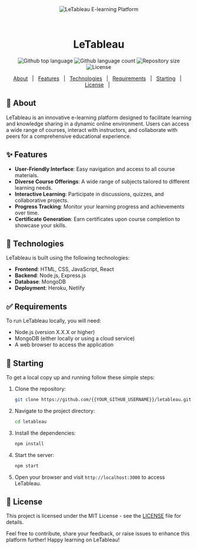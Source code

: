 <div align="center" id="top"> 
  <img src="./.github/app.gif" alt="LeTableau E-learning Platform" />

  &#xa0;

  <!-- <a href="https://letableau.netlify.app">Demo</a> -->
</div>

<h1 align="center">LeTableau</h1>

<p align="center">
  <img alt="Github top language" src="https://img.shields.io/github/languages/top/{{YOUR_GITHUB_USERNAME}}/letableau?color=56BEB8">
  <img alt="Github language count" src="https://img.shields.io/github/languages/count/{{YOUR_GITHUB_USERNAME}}/letableau?color=56BEB8">
  <img alt="Repository size" src="https://img.shields.io/github/repo-size/{{YOUR_GITHUB_USERNAME}}/letableau?color=56BEB8">
  <img alt="License" src="https://img.shields.io/github/license/{{YOUR_GITHUB_USERNAME}}/letableau?color=56BEB8">
</p>

<p align="center">
  <a href="#dart-about">About</a> &#xa0; | &#xa0; 
  <a href="#sparkles-features">Features</a> &#xa0; | &#xa0;
  <a href="#rocket-technologies">Technologies</a> &#xa0; | &#xa0;
  <a href="#white_check_mark-requirements">Requirements</a> &#xa0; | &#xa0;
  <a href="#checkered_flag-starting">Starting</a> &#xa0; | &#xa0;
  <a href="#memo-license">License</a> &#xa0; | &#xa0;
</p>

## :dart: About

LeTableau is an innovative e-learning platform designed to facilitate learning and knowledge sharing in a dynamic online environment. Users can access a wide range of courses, interact with instructors, and collaborate with peers for a comprehensive educational experience.

## :sparkles: Features

- **User-Friendly Interface**: Easy navigation and access to all course materials.
- **Diverse Course Offerings**: A wide range of subjects tailored to different learning needs.
- **Interactive Learning**: Participate in discussions, quizzes, and collaborative projects.
- **Progress Tracking**: Monitor your learning progress and achievements over time.
- **Certificate Generation**: Earn certificates upon course completion to showcase your skills.

## :rocket: Technologies

LeTableau is built using the following technologies:

- **Frontend**: HTML, CSS, JavaScript, React
- **Backend**: Node.js, Express.js
- **Database**: MongoDB
- **Deployment**: Heroku, Netlify

## :white_check_mark: Requirements

To run LeTableau locally, you will need:

- Node.js (version X.X.X or higher)
- MongoDB (either locally or using a cloud service)
- A web browser to access the application

## :checkered_flag: Starting

To get a local copy up and running follow these simple steps:

1. Clone the repository:

   ```bash
   git clone https://github.com/{{YOUR_GITHUB_USERNAME}}/letableau.git
   ```

2. Navigate to the project directory:

   ```bash
   cd letableau
   ```

3. Install the dependencies:

   ```bash
   npm install
   ```

4. Start the server:

   ```bash
   npm start
   ```

5. Open your browser and visit `http://localhost:3000` to access LeTableau.

## :memo: License

This project is licensed under the MIT License - see the [LICENSE](LICENSE) file for details.

Feel free to contribute, share your feedback, or raise issues to enhance this platform further! Happy learning on LeTableau!
